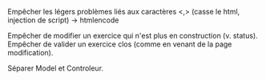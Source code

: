 Empêcher les légers problèmes liés aux caractères <,> (casse le html, injection de script) -> htmlencode

Empêcher de modifier un exercice qui n'est plus en construction (v. status).
Empêcher de valider un exercice clos (comme en venant de la page modification).

Séparer Model et Controleur.


